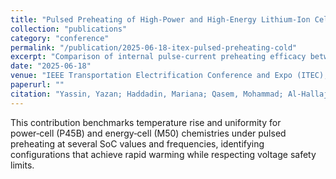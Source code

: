 ```yaml
---
title: "Pulsed Preheating of High‑Power and High‑Energy Lithium‑Ion Cells in Extreme Cold Temperature"
collection: "publications"
category: "conference"
permalink: "/publication/2025-06-18-itex-pulsed-preheating-cold"
excerpt: "Comparison of internal pulse‑current preheating efficacy between high‑power and high‑energy cells at −20°C across multiple SoC levels."
date: "2025-06-18"
venue: "IEEE Transportation Electrification Conference and Expo (ITEC), Anaheim, CA, USA"
paperurl: ""
citation: "Yassin, Yazan; Haddadin, Mariana; Qasem, Mohammad; Al‑Hallaj, Said; Krishnamurthy, Mahesh. (2025). \"Pulsed Preheating of High‑Power and High‑Energy Lithium‑Ion Cells in Extreme Cold Temperature.\" In <i>Proc. IEEE ITEC 2025</i>, Anaheim, CA, USA."
---
```

This contribution benchmarks temperature rise and uniformity for power‑cell (P45B) and energy‑cell (M50) chemistries under pulsed preheating at several SoC values and frequencies, identifying configurations that achieve rapid warming while respecting voltage safety limits.
